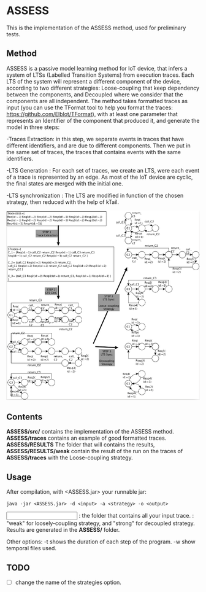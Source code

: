 # ASSESS
This is the implementation of the ASSESS method, used for preliminary tests.

## Method

ASSESS is a passive model learning method for IoT device, that infers a system of LTSs (Labelled Transition Systems) from execution traces. 
Each LTS of the system will represent a different component of the device, according to two different strategies: Loose-coupling that keep dependency between the components, and Decoupled where we consider that the components are all independent.
The method takes formatted traces as input (you can use the TFormat tool to help you format the traces: https://github.com/Elblot/TFormat), with at least one parameter that represents an Identifier of the component that produced it, and generate the model in three steps:

-Traces Extraction: in this step, we separate events in traces that have different identifiers, and are due to different components.
Then we put in the same set of traces, the traces that contains events with the same identifiers.

-LTS Generation : For each set of traces, we create an LTS, were each event of a trace is represented by an edge.
As most of the IoT device are cyclic, the final states are merged with the initial one.

-LTS synchronization : The LTS are modified in function of the chosen strategy, then reduced with the help of kTail.

![Alt text](figures/example.png "The ASSESS aproach.")


## Contents

**ASSESS/src/** contains the implementation of the ASSESS method.
**ASSESS/traces** contains an example of good formatted traces.
**ASSESS/RESULTS** The folder that will contains the results, **ASSESS/RESULTS/weak** contain the result of the run on the traces of **ASSESS/traces** with the Loose-coupling strategy.

## Usage
After compilation, with <ASSESS.jar> your runnable jar:
```
java -jar <ASSESS.jar> -d <input> -a <strategy> -o <output>
```
<input> : the folder that contains all your input trace.
<strategy> : "weak" for loosely-coupling strategy, and "strong" for decoupled strategy.
Results are generated in the **ASSESS/<output>** folder.

Other options: 
-t shows the duration of each step of the program.
-w show temporal files used.

## TODO

- [ ] change the name of the strategies option.
